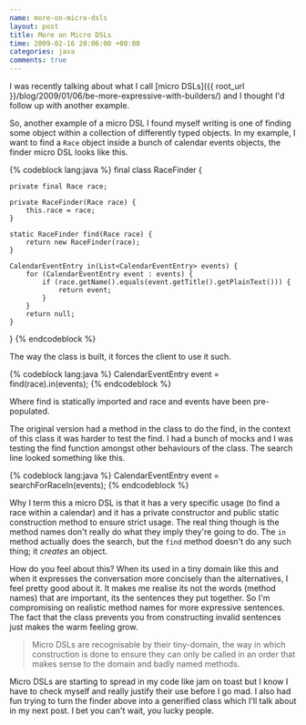```yaml
---
name: more-on-micro-dsls
layout: post
title: More on Micro DSLs
time: 2009-02-16 20:06:00 +00:00
categories: java
comments: true
---
```


I was recently talking about what I call [micro DSLs]({{ root_url }}/blog/2009/01/06/be-more-expressive-with-builders/) and I thought I'd follow up with another example.

So, another example of a micro DSL I found myself writing is one of finding
some object within a collection of differently typed objects. In my example, I
want to find a `Race` object inside a bunch of calendar events objects, the
finder micro DSL looks like this.

  
{% codeblock lang:java %}
final class RaceFinder {

    private final Race race;

    private RaceFinder(Race race) {
        this.race = race;
    }

    static RaceFinder find(Race race) {
        return new RaceFinder(race);
    }

    CalendarEventEntry in(List<CalendarEventEntry> events) {
        for (CalendarEventEntry event : events) {
            if (race.getName().equals(event.getTitle().getPlainText())) {
                return event;
            }
        }
        return null;
    }
}
{% endcodeblock %}


The way the class is built, it forces the client to use it such.


{% codeblock lang:java %}
CalendarEventEntry event = find(race).in(events);
{% endcodeblock %}


  
Where find is statically imported and race and events have been pre-populated.

  

The original version had a method in the class to do the find, in the context
of this class it was harder to test the find. I had a bunch of mocks and I was
testing the find function amongst other behaviours of the class. The search
line looked something like this.

    
{% codeblock lang:java %}
CalendarEventEntry event = searchForRaceIn(events);
{% endcodeblock %}


  

Why I term this a micro DSL is that it has a very specific usage (to find a
race within a calendar) and it has a private constructor and public static
construction method to ensure strict usage. The real thing though is the
method names don't really do what they imply they're going to do. The `in`
method actually does the search, but the `find` method doesn't do any such
thing; it _creates_ an object.

  

How do you feel about this? When its used in a tiny domain like this and when
it expresses the conversation more concisely than the alternatives, I feel
pretty good about it. It makes me realise its not the words (method names)
that are important, its the sentences they put together. So I'm compromising
on realistic method names for more expressive sentences. The fact that the
class prevents you from constructing invalid sentences just makes the warm
feeling grow.

  

> Micro DSLs are recognisable by their tiny-domain, the way in which
construction is done to ensure they can only be called in an order that makes
sense to the domain and badly named methods.


Micro DSLs are starting to spread in my code like jam on toast but I know I
have to check myself and really justify their use before I go mad. I also had
fun trying to turn the finder above into a generified class which I'll talk
about in my next post. I bet you can't wait, you lucky people.



